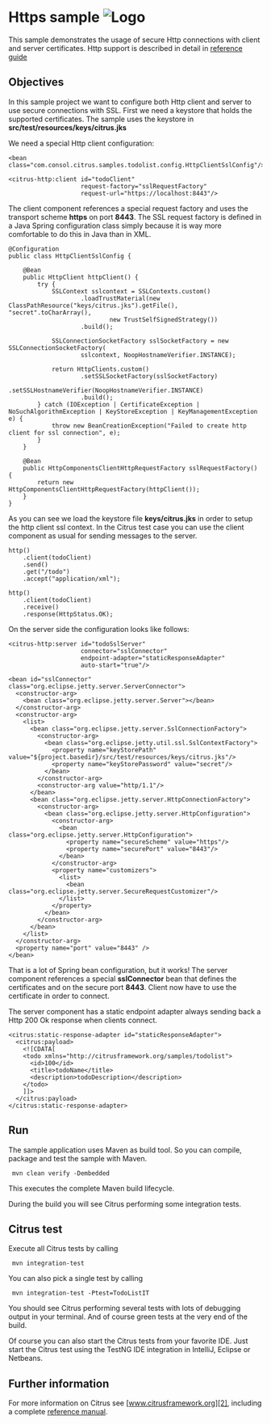 Https sample ![Logo][1]
==============

This sample demonstrates the usage of secure Http connections with client and server certificates. Http support is described in detail in [reference guide][4]

Objectives
---------

In this sample project we want to configure both Http client and server to use secure connections with SSL. First we need a keystore that holds the
supported certificates. The sample uses the keystore in **src/test/resources/keys/citrus.jks**

We need a special Http client configuration:

    <bean class="com.consol.citrus.samples.todolist.config.HttpClientSslConfig"/>

    <citrus-http:client id="todoClient"
                        request-factory="sslRequestFactory"
                        request-url="https://localhost:8443"/>
    
The client component references a special request factory and uses the transport scheme **https** on port **8443**. The SSL request factory is defined in a
Java Spring configuration class simply because it is way more comfortable to do this in Java than in XML.
    
    @Configuration
    public class HttpClientSslConfig {
    
        @Bean
        public HttpClient httpClient() {
            try {
                SSLContext sslcontext = SSLContexts.custom()
                        .loadTrustMaterial(new ClassPathResource("keys/citrus.jks").getFile(), "secret".toCharArray(),
                                new TrustSelfSignedStrategy())
                        .build();
    
                SSLConnectionSocketFactory sslSocketFactory = new SSLConnectionSocketFactory(
                        sslcontext, NoopHostnameVerifier.INSTANCE);
    
                return HttpClients.custom()
                        .setSSLSocketFactory(sslSocketFactory)
                        .setSSLHostnameVerifier(NoopHostnameVerifier.INSTANCE)
                        .build();
            } catch (IOException | CertificateException | NoSuchAlgorithmException | KeyStoreException | KeyManagementException e) {
                throw new BeanCreationException("Failed to create http client for ssl connection", e);
            }
        }
    
        @Bean
        public HttpComponentsClientHttpRequestFactory sslRequestFactory() {
            return new HttpComponentsClientHttpRequestFactory(httpClient());
        }
    }
        
As you can see we load the keystore file **keys/citrus.jks** in order to setup the http client ssl context. In the Citrus test case you can use the client component as usual for 
sending messages to the server.

    http()
        .client(todoClient)
        .send()
        .get("/todo")
        .accept("application/xml");
        
    http()
        .client(todoClient)
        .receive()
        .response(HttpStatus.OK);    
        
On the server side the configuration looks like follows:
        
    <citrus-http:server id="todoSslServer"
                        connector="sslConnector"
                        endpoint-adapter="staticResponseAdapter"
                        auto-start="true"/>

    <bean id="sslConnector" class="org.eclipse.jetty.server.ServerConnector">
      <constructor-arg>
        <bean class="org.eclipse.jetty.server.Server"></bean>
      </constructor-arg>
      <constructor-arg>
        <list>
          <bean class="org.eclipse.jetty.server.SslConnectionFactory">
            <constructor-arg>
              <bean class="org.eclipse.jetty.util.ssl.SslContextFactory">
                <property name="keyStorePath" value="${project.basedir}/src/test/resources/keys/citrus.jks"/>
                <property name="keyStorePassword" value="secret"/>
              </bean>
            </constructor-arg>
            <constructor-arg value="http/1.1"/>
          </bean>
          <bean class="org.eclipse.jetty.server.HttpConnectionFactory">
            <constructor-arg>
              <bean class="org.eclipse.jetty.server.HttpConfiguration">
                <constructor-arg>
                  <bean class="org.eclipse.jetty.server.HttpConfiguration">
                    <property name="secureScheme" value="https"/>
                    <property name="securePort" value="8443"/>
                  </bean>
                </constructor-arg>
                <property name="customizers">
                  <list>
                    <bean class="org.eclipse.jetty.server.SecureRequestCustomizer"/>
                  </list>
                </property>
              </bean>
            </constructor-arg>
          </bean>
        </list>
      </constructor-arg>
      <property name="port" value="8443" />
    </bean>        
        
That is a lot of Spring bean configuration, but it works! The server component references a special **sslConnector** bean
that defines the certificates and on the secure port **8443**. Client now have to use the certificate in order to connect.
       
The server component has a static endpoint adapter always sending back a Http 200 Ok response when clients connect.

    <citrus:static-response-adapter id="staticResponseAdapter">
      <citrus:payload>
        <![CDATA[
        <todo xmlns="http://citrusframework.org/samples/todolist">
          <id>100</id>
          <title>todoName</title>
          <description>todoDescription</description>
        </todo>
        ]]>
      </citrus:payload>
    </citrus:static-response-adapter>
       
Run
---------

The sample application uses Maven as build tool. So you can compile, package and test the
sample with Maven.
 
     mvn clean verify -Dembedded
    
This executes the complete Maven build lifecycle.

During the build you will see Citrus performing some integration tests.

Citrus test
---------

Execute all Citrus tests by calling

     mvn integration-test

You can also pick a single test by calling

     mvn integration-test -Ptest=TodoListIT

You should see Citrus performing several tests with lots of debugging output in your terminal. 
And of course green tests at the very end of the build.

Of course you can also start the Citrus tests from your favorite IDE.
Just start the Citrus test using the TestNG IDE integration in IntelliJ, Eclipse or Netbeans.

Further information
---------

For more information on Citrus see [www.citrusframework.org][2], including
a complete [reference manual][3].

 [1]: http://www.citrusframework.org/img/brand-logo.png "Citrus"
 [2]: http://www.citrusframework.org
 [3]: http://www.citrusframework.org/reference/html/
 [4]: http://www.citrusframework.org/reference/html/http.html
